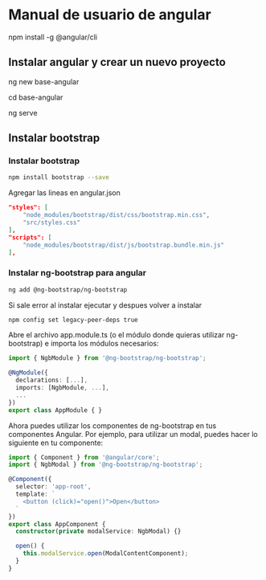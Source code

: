 # Manual de usuario de angular

npm install -g @angular/cli

## Instalar angular y crear un nuevo proyecto

ng new base-angular

cd base-angular

ng serve

## Instalar bootstrap

### Instalar bootstrap
```bash
npm install bootstrap --save
```

Agregar las lineas en angular.json

```json
"styles": [
    "node_modules/bootstrap/dist/css/bootstrap.min.css",
    "src/styles.css"
],
"scripts": [
    "node_modules/bootstrap/dist/js/bootstrap.bundle.min.js"
],
```

### Instalar ng-bootstrap para angular 
```bash
ng add @ng-bootstrap/ng-bootstrap
```

Si sale error al instalar ejecutar y despues volver a instalar
```bash
npm config set legacy-peer-deps true
```

Abre el archivo app.module.ts (o el módulo donde quieras utilizar ng-bootstrap) e importa los módulos necesarios:
```typescript
import { NgbModule } from '@ng-bootstrap/ng-bootstrap';

@NgModule({
  declarations: [...],
  imports: [NgbModule, ...],
  ...
})
export class AppModule { }
```

Ahora puedes utilizar los componentes de ng-bootstrap en tus componentes Angular. Por ejemplo, para utilizar un modal, puedes hacer lo siguiente en tu componente:

```typescript
import { Component } from '@angular/core';
import { NgbModal } from '@ng-bootstrap/ng-bootstrap';

@Component({
  selector: 'app-root',
  template: `
    <button (click)="open()">Open</button>
  `
})
export class AppComponent {
  constructor(private modalService: NgbModal) {}

  open() {
    this.modalService.open(ModalContentComponent);
  }
}
```